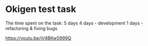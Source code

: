 # Okigen test task

The time spent on the task: 5 days
    4 days - development
    1 days - refactoring & fixing bugs
    
https://youtu.be/jV4BKw5999Q
